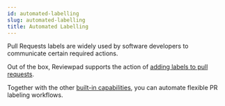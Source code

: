 ```yaml
---
id: automated-labelling
slug: automated-labelling
title: Automated Labelling
---
```


Pull Requests labels are widely used by software developers to communicate certain required actions.

Out of the box, Reviewpad supports the action of [adding labels to pull requests](/guides/built-ins#addlabel).

Together with the other [built-in capabilities](/guides/built-ins), you can automate flexible PR labeling workflows.

